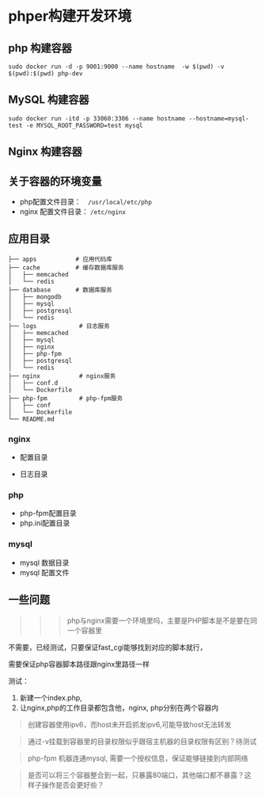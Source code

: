 # phper构建开发环境

## php 构建容器

```sudo docker run -d -p 9001:9000 --name hostname  -w $(pwd) -v $(pwd):$(pwd) php-dev```

## MySQL 构建容器

```sudo docker run -itd -p 33060:3306 --name hostname --hostname=mysql-test -e MYSQL_ROOT_PASSWORD=test mysql```

## Nginx 构建容器


## 关于容器的环境变量

+ php配置文件目录：　```/usr/local/etc/php```
+ nginx 配置文件目录： ```/etc/nginx```

## 应用目录

```
├── apps           # 应用代码库
├── cache          # 缓存数据库服务
│   ├── memcached
│   └── redis
├── database       # 数据库服务
│   ├── mongodb
│   ├── mysql
│   ├── postgresql
│   └── redis
├── logs            # 日志服务
│   ├── memcached
│   ├── mysql
│   ├── nginx
│   ├── php-fpm
│   ├── postgresql
│   └── redis
├── nginx           # nginx服务
│   ├── conf.d
│   └── Dockerfile
├── php-fpm         # php-fpm服务
│   ├── conf
│   └── Dockerfile
└── README.md
```



### nginx

+ 配置目录

+ 日志目录

### php

+ php-fpm配置目录
+ php.ini配置目录

### mysql

+ mysql 数据目录
+ mysql 配置文件

## 一些问题

>>> php与nginx需要一个环境里吗，主要是PHP脚本是不是要在同一个容器里

不需要，已经测试，只要保证fast_cgi能够找到对应的脚本就行，

需要保证php容器脚本路径跟nginx里路径一样

测试：

1. 新建一个index.php,
2. 让nginx,php的工作目录都包含他，nginx, php分别在两个容器内

> 创建容器使用ipv6，而host未开启抓发ipv6,可能导致host无法转发


> 通过-v挂载到容器里的目录权限似乎跟宿主机器的目录权限有区别？待测试


> php-fpm 机器连通mysql, 需要一个授权信息，保证能够链接到内部网络


> 是否可以将三个容器整合到一起，只暴露80端口，其他端口都不暴露？这样子操作是否会更好些？
